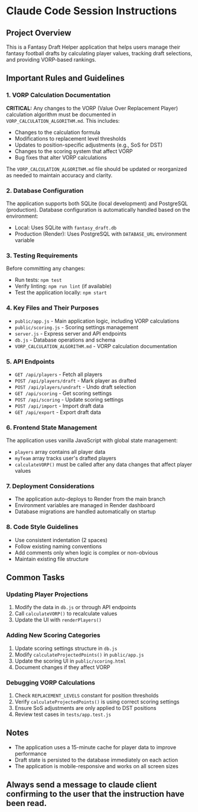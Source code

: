 # Claude Code Session Instructions

## Project Overview
This is a Fantasy Draft Helper application that helps users manage their fantasy football drafts by calculating player values, tracking draft selections, and providing VORP-based rankings.

## Important Rules and Guidelines

### 1. VORP Calculation Documentation
**CRITICAL:** Any changes to the VORP (Value Over Replacement Player) calculation algorithm must be documented in `VORP_CALCULATION_ALGORITHM.md`. This includes:
- Changes to the calculation formula
- Modifications to replacement level thresholds
- Updates to position-specific adjustments (e.g., SoS for DST)
- Changes to the scoring system that affect VORP
- Bug fixes that alter VORP calculations

The `VORP_CALCULATION_ALGORITHM.md` file should be updated or reorganized as needed to maintain accuracy and clarity.

### 2. Database Configuration
The application supports both SQLite (local development) and PostgreSQL (production). Database configuration is automatically handled based on the environment:
- Local: Uses SQLite with `fantasy_draft.db`
- Production (Render): Uses PostgreSQL with `DATABASE_URL` environment variable

### 3. Testing Requirements
Before committing any changes:
- Run tests: `npm test`
- Verify linting: `npm run lint` (if available)
- Test the application locally: `npm start`

### 4. Key Files and Their Purposes
- `public/app.js` - Main application logic, including VORP calculations
- `public/scoring.js` - Scoring settings management
- `server.js` - Express server and API endpoints
- `db.js` - Database operations and schema
- `VORP_CALCULATION_ALGORITHM.md` - VORP calculation documentation

### 5. API Endpoints
- `GET /api/players` - Fetch all players
- `POST /api/players/draft` - Mark player as drafted
- `POST /api/players/undraft` - Undo draft selection
- `GET /api/scoring` - Get scoring settings
- `POST /api/scoring` - Update scoring settings
- `POST /api/import` - Import draft data
- `GET /api/export` - Export draft data

### 6. Frontend State Management
The application uses vanilla JavaScript with global state management:
- `players` array contains all player data
- `myTeam` array tracks user's drafted players
- `calculateVORP()` must be called after any data changes that affect player values

### 7. Deployment Considerations
- The application auto-deploys to Render from the main branch
- Environment variables are managed in Render dashboard
- Database migrations are handled automatically on startup

### 8. Code Style Guidelines
- Use consistent indentation (2 spaces)
- Follow existing naming conventions
- Add comments only when logic is complex or non-obvious
- Maintain existing file structure

## Common Tasks

### Updating Player Projections
1. Modify the data in `db.js` or through API endpoints
2. Call `calculateVORP()` to recalculate values
3. Update the UI with `renderPlayers()`

### Adding New Scoring Categories
1. Update scoring settings structure in `db.js`
2. Modify `calculateProjectedPoints()` in `public/app.js`
3. Update the scoring UI in `public/scoring.html`
4. Document changes if they affect VORP

### Debugging VORP Calculations
1. Check `REPLACEMENT_LEVELS` constant for position thresholds
2. Verify `calculateProjectedPoints()` is using correct scoring settings
3. Ensure SoS adjustments are only applied to DST positions
4. Review test cases in `tests/app.test.js`

## Notes
- The application uses a 15-minute cache for player data to improve performance
- Draft state is persisted to the database immediately on each action
- The application is mobile-responsive and works on all screen sizes

## Always send a message to claude client confirming to the user that the instruction have been read.
